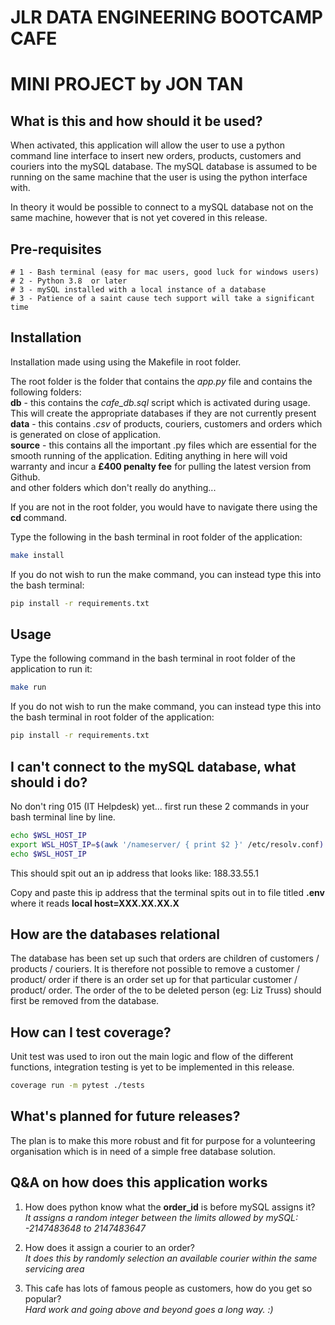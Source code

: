
# JLR DATA ENGINEERING BOOTCAMP CAFE
# MINI PROJECT by JON TAN
##

## What is this and how should it be used?
When activated, this application will allow the user to use a python command line interface to insert new orders, products, customers and couriers into the mySQL database. The mySQL database is assumed to be running on the same machine that the user is using the python interface with.

In theory it would be possible to connect to a mySQL database not on the same machine, however that is not yet covered in this release.


## Pre-requisites
```
# 1 - Bash terminal (easy for mac users, good luck for windows users)
# 2 - Python 3.8  or later
# 3 - mySQL installed with a local instance of a database
# 3 - Patience of a saint cause tech support will take a significant time
```


## Installation
Installation made using using the Makefile in root folder. 

The root folder is the folder that contains the <i>app.py</i> file and contains the following folders:
<br><b>db</b> - this contains the <i>cafe_db.sql</i> script which is activated during usage. This will create the appropriate databases if they are not currently present
<br><b>data</b> - this contains <i>.csv</i> of products, couriers, customers and orders which is generated on close of application.
<br><b>source</b> - this contains all the important .py files which are essential for the smooth running of the application. Editing anything in here will void warranty and incur a <b>£400 penalty fee</b> for pulling the latest version from Github.
<br>and other folders which don't really do anything... 

If you are not in the root folder, you would have to navigate there using the <b>cd </b> command.


Type the following in the bash terminal in root folder of the application:

```bash
make install
```
If you do not wish to run the make command, you can instead type this into the bash terminal:
```bash
pip install -r requirements.txt
```


## Usage
Type the following command in the bash terminal in root folder of the application to run it:

```bash
make run
```
If you do not wish to run the make command, you can instead type this into the bash terminal in root folder of the application:
```bash
pip install -r requirements.txt
```
## I can't connect to the mySQL database, what should i do?
No don't ring 015 (IT Helpdesk) yet... first run these 2 commands in your bash terminal line by line.
```bash
echo $WSL_HOST_IP
export WSL_HOST_IP=$(awk '/nameserver/ { print $2 }' /etc/resolv.conf)
echo $WSL_HOST_IP
```
This should spit out an ip address that looks like:
188.33.55.1

Copy and paste this ip address that the terminal spits out in to file titled <b>.env</b> where it reads <b>local host=XXX.XX.XX.X</b>

## How are the databases relational
The database has been set up such that orders are children of customers / products / couriers. It is therefore not possible to remove a customer / product/ order if there is an order set up for that particular customer / product/ order. The order of the to be deleted person (eg: Liz Truss) should first be removed from the database.


## How can I test coverage?
Unit test was used to iron out the main logic and flow of the different functions, integration testing is yet to be implemented in this release.
```bash
coverage run -m pytest ./tests
```

## What's planned for future releases?
The plan is to make this more robust and fit for purpose for a volunteering organisation which is in need of a simple free database solution.

## Q&A on how does this application works
1. How does python know what the <b>order_id</b> is before mySQL assigns it?
<br><i>It assigns a random integer between the limits allowed by mySQL: -2147483648 to 2147483647</i>

2. How does it assign a courier to an order?
<br><i> It does this by randomly selection an available courier within the same servicing area</i>

3. This cafe has lots of famous people as customers, how do you get so popular?
<br><i> Hard work and going above and beyond goes a long way. :)</i>
